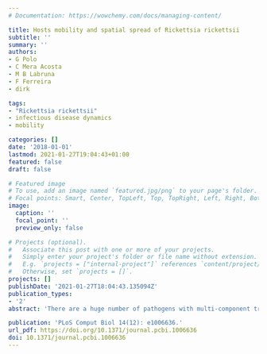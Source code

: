 ```yaml
---
# Documentation: https://wowchemy.com/docs/managing-content/

title: Hosts mobility and spatial spread of Rickettsia rickettsii
subtitle: ''
summary: ''
authors:
- G Polo
- C Mera Acosta
- M B Labruna
- F Ferreira
- dirk

tags:
- "Rickettsia rickettsii"
- infectious disease dynamics
- mobility

categories: []
date: '2018-01-01'
lastmod: 2021-01-27T19:04:43+01:00
featured: false
draft: false

# Featured image
# To use, add an image named `featured.jpg/png` to your page's folder.
# Focal points: Smart, Center, TopLeft, Top, TopRight, Left, Right, BottomLeft, Bottom, BottomRight.
image:
  caption: ''
  focal_point: ''
  preview_only: false

# Projects (optional).
#   Associate this post with one or more of your projects.
#   Simply enter your project's folder or file name without extension.
#   E.g. `projects = ["internal-project"]` references `content/project/deep-learning/index.md`.
#   Otherwise, set `projects = []`.
projects: []
publishDate: '2021-01-27T18:04:43.135094Z'
publication_types:
- '2'
abstract: 'There are a huge number of pathogens with multi-component transmission cycles, involving amplifier hosts, vectors or complex pathogen life cycles. These complex systems present challenges in terms of modeling and policy development. A lethal tick-borne infectious disease, the Brazilian Spotted Fever (BSF), is a relevant example of that. The current increase of human cases of BSF has been associated with the presence and expansion of the capybara Hydrochoerus hydrochaeris, amplifier host for the agent Rickettsia rickettsii and primary host for the tick vector Amblyomma sculptum. We introduce a stochastic dynamical model that captures the spatial distribution of capybaras and ticks to gain a better understanding of the spatial spread of the R. rickettsii and potentially predict future epidemic outcomes. We implemented a reaction-diffusion process in which individuals were divided into classes denoting their state with respect to the disease. The model considered bidirectional movements between base and destination locations limited by the carrying capacity of the environment. We performed systematic stochastic simulations and numerical analysis of the model and investigate the impact of potential interventions to mitigate the spatial spread of the disease. The mobility of capybaras and their attached ticks was significantly influenced by the birth rate of capybaras and therefore, disease propagation velocity was higher in places with higher carrying capacity. Some geographical barriers, generated for example by riparian reforesting, can impede the spatial spread of BSF. The results of this work will allow the formulation of public actions focused on the prevention of BSF human cases.'

publication: 'PLoS Comput Biol 14(12): e1006636.'
url_pdf: https://doi.org/10.1371/journal.pcbi.1006636
doi: 10.1371/journal.pcbi.1006636
---
```

